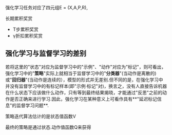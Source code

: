 强化学习任务对应了四元组E = (X,A,P,R),



长期累积奖赏

- T步累积奖赏
- γ折扣累积奖赏



## 强化学习与监督学习的差别

若将这里的"状态"对应为监督学习中的"示例"、"动作"对应为"标记"，则可看出，强化学习中的"**策略**"实际上就相当于监督学习中的"**分类器**"(当动作是离散的)或"**回归器**"(当动作是连续的），模型的形式并无差别.但不同的是，在强化学习中并没有监督学习中的有标记样本(即"示例·标记"对)，换言之，没有人直接告诉机器在什么状态下应该做什么动作，只有等到最终结果揭晓，才能通过"反思"之前的动作是否正确来进行学习.因此，强化学习在某种意义上可看作具有**"延迟标记信息"的监督学习问题**.



策略迭代算法估计的是状态值函数V

最终的策略是通过状态.动作值函数Q来获得




